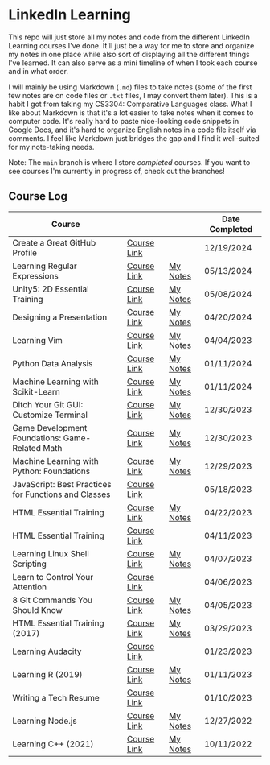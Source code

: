 # LinkedIn Learning
This repo will just store all my notes and code from the different LinkedIn
Learning courses I've done. It'll just be a way for me to store and organize my
notes in one place while also sort of displaying all the different things I've
learned. It can also serve as a mini timeline of when I took each course and in
what order.

I will mainly be using Markdown (`.md`) files to take notes (some of the first
few notes are on code files or `.txt` files, I may convert them later). This is
a habit I got from taking my CS3304: Comparative Languages class. What I like
about Markdown is that it's a lot easier to take notes when it comes to computer
code. It's really hard to paste nice-looking code snippets in Google Docs, and
it's hard to organize English notes in a code file itself via comments. I feel
like Markdown just bridges the gap and I find it well-suited for my note-taking
needs.

Note: The `main` branch is where I store *completed* courses. If you want to see
courses I'm currently in progress of, check out the branches!

## Course Log
| Course                                               |                                                                                                             |                                                                                                     | Date Completed |
| ---------------------------------------------------- | ----------------------------------------------------------------------------------------------------------- | --------------------------------------------------------------------------------------------------- | -------------- |
| Create a Great GitHub Profile                        | [Course Link](https://www.linkedin.com/learning/craft-a-great-github-profile/create-a-great-github-profile) |                                                                                                     | 12/19/2024     |
| Learning Regular Expressions                         | [Course Link](https://www.linkedin.com/learning/learning-regular-expressions-15586553)                      | [My Notes](https://github.com/tikkikkit21/LinkedInLearning/tree/main/Misc/RegEx)                    | 05/13/2024     |
| Unity5: 2D Essential Training                        | [Course Link](https://www.linkedin.com/learning/unity-5-2d-essential-training)                              | [My Notes](https://github.com/tikkikkit21/LinkedInLearning/tree/main/Misc/Unity2DEssentialTraining) | 05/08/2024     |
| Designing a Presentation                             | [Course Link](https://www.linkedin.com/learning/designing-a-presentation-14176816)                          | [My Notes](https://github.com/tikkikkit21/LinkedInLearning/tree/main/Misc/DesigningPresentation)    | 04/20/2024     |
| Learning Vim                                         | [Course Link](https://www.linkedin.com/learning/learning-vim)                                               | [My Notes](https://github.com/tikkikkit21/LinkedInLearning/tree/main/Linux/Vim)                     | 04/04/2023     |
| Python Data Analysis                                 | [Course Link](https://www.linkedin.com/learning/python-data-analysis-2)                                     | [My Notes](https://github.com/tikkikkit21/LinkedInLearning/tree/main/Python/DataAnalysis)           | 01/11/2024     |
| Machine Learning with Scikit-Learn                   | [Course Link](https://www.linkedin.com/learning/machine-learning-with-scikit-learn)                         | [My Notes](https://github.com/tikkikkit21/LinkedInLearning/tree/main/Python/ScikitLearn)            | 01/11/2024     |
| Ditch Your Git GUI: Customize Terminal               | [Course Link](https://www.linkedin.com/learning/ditch-your-git-gui-customize-terminal)                      | [My Notes](https://github.com/tikkikkit21/LinkedInLearning/tree/main/Git/CustomizeTerminal)         | 12/30/2023     |
| Game Development Foundations: Game-Related Math      | [Course Link](https://www.linkedin.com/learning/game-development-foundations-game-related-math)             | [My Notes](https://github.com/tikkikkit21/LinkedInLearning/tree/main/Misc/GameMath)                 | 12/30/2023     |
| Machine Learning with Python: Foundations            | [Course Link](https://www.linkedin.com/learning/machine-learning-with-python-foundations)                   | [My Notes](https://github.com/tikkikkit21/LinkedInLearning/tree/main/Python/MachineLearning)        | 12/29/2023     |
| JavaScript: Best Practices for Functions and Classes | [Course Link](https://www.linkedin.com/learning/javascript-best-practices-for-functions-and-classes)        |                                                                                                     | 05/18/2023     |
| HTML Essential Training                              | [Course Link](https://www.linkedin.com/learning/html-essential-training-4)                                  | [My Notes](https://github.com/tikkikkit21/LinkedInLearning/tree/main/HTML/EssentialTraining)        | 04/22/2023     |
| HTML Essential Training                              | [Course Link](https://www.linkedin.com/learning/2d-game-design-and-development-essential-training)          |                                                                                                     | 04/11/2023     |
| Learning Linux Shell Scripting                       | [Course Link](https://www.linkedin.com/learning/learning-linux-shell-scripting-2018)                        | [My Notes](https://github.com/tikkikkit21/LinkedInLearning/tree/main/Linux/BashScripting)           | 04/07/2023     |
| Learn to Control Your Attention                      | [Course Link](https://www.linkedin.com/learning/learn-to-control-your-attention)                            |                                                                                                     | 04/06/2023     |
| 8 Git Commands You Should Know                       | [Course Link](https://www.linkedin.com/learning/8-git-commands-you-should-know-16027523)                    | [My Notes](https://github.com/tikkikkit21/LinkedInLearning/tree/main/Git/8Commands)                 | 04/05/2023     |
| HTML Essential Training (2017)                       | [Course Link](https://www.linkedin.com/learning/html-essential-training-2017)                               | [My Notes](https://github.com/tikkikkit21/LinkedInLearning/tree/main/HTML/EssentialTraining)        | 03/29/2023     |
| Learning Audacity                                    | [Course Link](https://www.linkedin.com/learning/learning-audacity-2)                                        |                                                                                                     | 01/23/2023     |
| Learning R (2019)                                    | [Course Link](https://www.linkedin.com/learning/learning-r-2019)                                            | [My Notes](https://github.com/tikkikkit21/LinkedInLearning/tree/main/R/LearningR)                   | 01/11/2023     |
| Writing a Tech Resume                                | [Course Link](https://www.linkedin.com/learning/writing-a-tech-resume)                                      |                                                                                                     | 01/10/2023     |
| Learning Node.js                                     | [Course Link](https://www.linkedin.com/learning/learning-node-js-2017)                                      | [My Notes](https://github.com/tikkikkit21/LinkedInLearning/tree/main/JavaScript/ChatApp)            | 12/27/2022     |
| Learning C++ (2021)                                  | [Course Link](https://www.linkedin.com/learning/learning-c-plus-plus-2021)                                  | [My Notes](https://github.com/tikkikkit21/LinkedInLearning/tree/main/C%2B%2B/Basics)                | 10/11/2022     |
